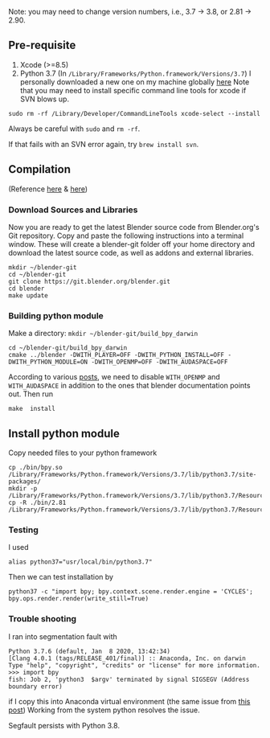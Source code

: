 Note: you may need to change version numbers, i.e., 3.7 -> 3.8, or 2.81 -> 2.90.

## Pre-requisite
1. Xcode (>=8.5)
2. Python 3.7 (In `/Library/Frameworks/Python.framework/Versions/3.7`)
	I personally downloaded a new one on my machine globally [here](https://www.python.org/downloads/mac-osx/) 
Note that you may need to install specific command line tools for xcode if SVN blows up. 

```
sudo rm -rf /Library/Developer/CommandLineTools xcode-select --install
```
Always be careful with `sudo` and `rm -rf`.

If that fails with an SVN error again, try `brew install svn`.


## Compilation
(Reference [here](https://wiki.blender.org/wiki/Building_Blender/Mac) & [here](https://wiki.blender.org/wiki/Building_Blender/Other/BlenderAsPyModule))

### Download Sources and Libraries
Now you are ready to get the latest Blender source code from Blender.org's Git repository. Copy and paste the following instructions into a terminal window. These will create a blender-git folder off your home directory and download the latest source code, as well as addons and external libraries.
```
mkdir ~/blender-git
cd ~/blender-git
git clone https://git.blender.org/blender.git
cd blender
make update
```
### Building python module
Make a directory: `mkdir ~/blender-git/build_bpy_darwin`
```
cd ~/blender-git/build_bpy_darwin
cmake ../blender -DWITH_PLAYER=OFF -DWITH_PYTHON_INSTALL=OFF -DWITH_PYTHON_MODULE=ON -DWITH_OPENMP=OFF -DWITH_AUDASPACE=OFF
```
According to various [posts](https://devtalk.blender.org/t/macos-blender-as-a-python-module-build-errors/10165/9), we need to disable `WITH_OPENMP` and `WITH_AUDASPACE` in addition to the ones that blender documentation points out.
Then run
```
make  install
```

## Install python module
Copy needed files to your python framework
```
cp ./bin/bpy.so /Library/Frameworks/Python.framework/Versions/3.7/lib/python3.7/site-packages/
mkdir -p /Library/Frameworks/Python.framework/Versions/3.7/lib/python3.7/Resources
cp -R ./bin/2.81 /Library/Frameworks/Python.framework/Versions/3.7/lib/python3.7/Resources/
```
### Testing
I used 
```
alias python37="usr/local/bin/python3.7"
```
Then we can test installation by
```
python37 -c "import bpy; bpy.context.scene.render.engine = 'CYCLES'; bpy.ops.render.render(write_still=True)
```
### Trouble shooting
I ran into segmentation fault with 
```
Python 3.7.6 (default, Jan  8 2020, 13:42:34)
[Clang 4.0.1 (tags/RELEASE_401/final)] :: Anaconda, Inc. on darwin
Type "help", "copyright", "credits" or "license" for more information.
>>> import bpy
fish: Job 2, 'python3  $argv' terminated by signal SIGSEGV (Address boundary error)
```
if I copy this into Anaconda virtual environment (the same issue from [this post](https://github.com/TylerGubala/blenderpy/issues/2#issuecomment-610899632)) Working from the system python resolves the issue.

Segfault persists with Python 3.8.
